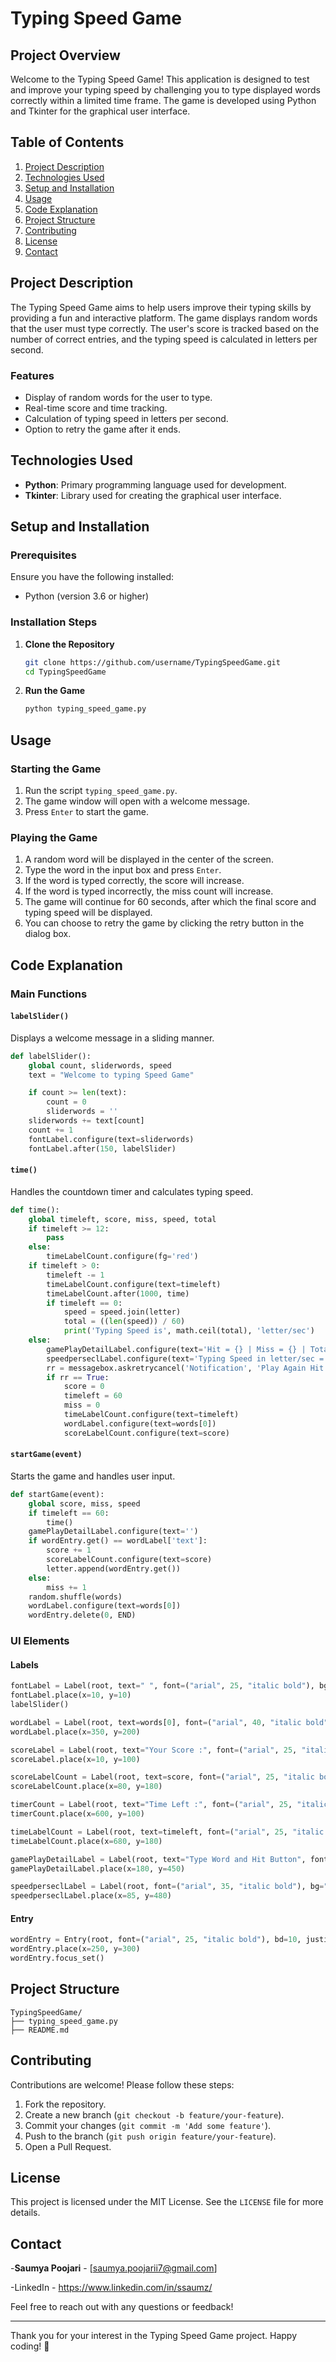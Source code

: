 # Typing Speed Game

## Project Overview

Welcome to the Typing Speed Game! This application is designed to test and improve your typing speed by challenging you to type displayed words correctly within a limited time frame. The game is developed using Python and Tkinter for the graphical user interface.

## Table of Contents

1. [Project Description](#project-description)
2. [Technologies Used](#technologies-used)
3. [Setup and Installation](#setup-and-installation)
4. [Usage](#usage)
5. [Code Explanation](#code-explanation)
6. [Project Structure](#project-structure)
7. [Contributing](#contributing)
8. [License](#license)
9. [Contact](#contact)

## Project Description

The Typing Speed Game aims to help users improve their typing skills by providing a fun and interactive platform. The game displays random words that the user must type correctly. The user's score is tracked based on the number of correct entries, and the typing speed is calculated in letters per second.

### Features

- Display of random words for the user to type.
- Real-time score and time tracking.
- Calculation of typing speed in letters per second.
- Option to retry the game after it ends.

## Technologies Used

- **Python**: Primary programming language used for development.
- **Tkinter**: Library used for creating the graphical user interface.

## Setup and Installation

### Prerequisites

Ensure you have the following installed:

- Python (version 3.6 or higher)

### Installation Steps

1. **Clone the Repository**

   ```bash
   git clone https://github.com/username/TypingSpeedGame.git
   cd TypingSpeedGame
   ```

2. **Run the Game**

   ```bash
   python typing_speed_game.py
   ```

## Usage

### Starting the Game

1. Run the script `typing_speed_game.py`.
2. The game window will open with a welcome message.
3. Press `Enter` to start the game.

### Playing the Game

1. A random word will be displayed in the center of the screen.
2. Type the word in the input box and press `Enter`.
3. If the word is typed correctly, the score will increase.
4. If the word is typed incorrectly, the miss count will increase.
5. The game will continue for 60 seconds, after which the final score and typing speed will be displayed.
6. You can choose to retry the game by clicking the retry button in the dialog box.

## Code Explanation

### Main Functions

#### `labelSlider()`

Displays a welcome message in a sliding manner.

```python
def labelSlider():
    global count, sliderwords, speed
    text = "Welcome to typing Speed Game"

    if count >= len(text):
        count = 0
        sliderwords = ''
    sliderwords += text[count]
    count += 1
    fontLabel.configure(text=sliderwords)
    fontLabel.after(150, labelSlider)
```

#### `time()`

Handles the countdown timer and calculates typing speed.

```python
def time():
    global timeleft, score, miss, speed, total
    if timeleft >= 12:
        pass
    else:
        timeLabelCount.configure(fg='red')
    if timeleft > 0:
        timeleft -= 1
        timeLabelCount.configure(text=timeleft)
        timeLabelCount.after(1000, time)
        if timeleft == 0:
            speed = speed.join(letter)
            total = ((len(speed)) / 60)
            print('Typing Speed is', math.ceil(total), 'letter/sec')
    else:
        gamePlayDetailLabel.configure(text='Hit = {} | Miss = {} | Total Score = {}'.format(score, miss, score - miss))
        speedperseclLabel.configure(text='Typing Speed in letter/sec = {}'.format(math.ceil(total)))
        rr = messagebox.askretrycancel('Notification', 'Play Again Hit Retry Button')
        if rr == True:
            score = 0
            timeleft = 60
            miss = 0
            timeLabelCount.configure(text=timeleft)
            wordLabel.configure(text=words[0])
            scoreLabelCount.configure(text=score)
```

#### `startGame(event)`

Starts the game and handles user input.

```python
def startGame(event):
    global score, miss, speed
    if timeleft == 60:
        time()
    gamePlayDetailLabel.configure(text='')
    if wordEntry.get() == wordLabel['text']:
        score += 1
        scoreLabelCount.configure(text=score)
        letter.append(wordEntry.get())
    else:
        miss += 1
    random.shuffle(words)
    wordLabel.configure(text=words[0])
    wordEntry.delete(0, END)
```

### UI Elements

#### Labels

```python
fontLabel = Label(root, text=" ", font=("arial", 25, "italic bold"), bg="powder blue", fg="red", width=40)
fontLabel.place(x=10, y=10)
labelSlider()

wordLabel = Label(root, text=words[0], font=("arial", 40, "italic bold"), bg='powder blue')
wordLabel.place(x=350, y=200)

scoreLabel = Label(root, text="Your Score :", font=("arial", 25, "italic bold"), bg="powder blue")
scoreLabel.place(x=10, y=100)

scoreLabelCount = Label(root, text=score, font=("arial", 25, "italic bold"), bg="powder blue", fg='blue')
scoreLabelCount.place(x=80, y=180)

timerCount = Label(root, text="Time Left :", font=("arial", 25, "italic bold"), bg="powder blue")
timerCount.place(x=600, y=100)

timeLabelCount = Label(root, text=timeleft, font=("arial", 25, "italic bold"), bg="powder blue", fg='blue')
timeLabelCount.place(x=680, y=180)

gamePlayDetailLabel = Label(root, text="Type Word and Hit Button", font=("arial", 20, "italic bold"), bg="powder blue", fg='violet red')
gamePlayDetailLabel.place(x=180, y=450)

speedperseclLabel = Label(root, font=("arial", 35, "italic bold"), bg="powder blue", fg='red')
speedperseclLabel.place(x=85, y=480)
```

#### Entry

```python
wordEntry = Entry(root, font=("arial", 25, "italic bold"), bd=10, justify="center")
wordEntry.place(x=250, y=300)
wordEntry.focus_set()
```

## Project Structure

```
TypingSpeedGame/
├── typing_speed_game.py
├── README.md
```

## Contributing

Contributions are welcome! Please follow these steps:

1. Fork the repository.
2. Create a new branch (`git checkout -b feature/your-feature`).
3. Commit your changes (`git commit -m 'Add some feature'`).
4. Push to the branch (`git push origin feature/your-feature`).
5. Open a Pull Request.

## License

This project is licensed under the MIT License. See the `LICENSE` file for more details.

## Contact

-**Saumya Poojari** - [saumya.poojarii7@gmail.com]

-LinkedIn - https://www.linkedin.com/in/ssaumz/

Feel free to reach out with any questions or feedback!

---

Thank you for your interest in the Typing Speed Game project. Happy coding! 🚀
